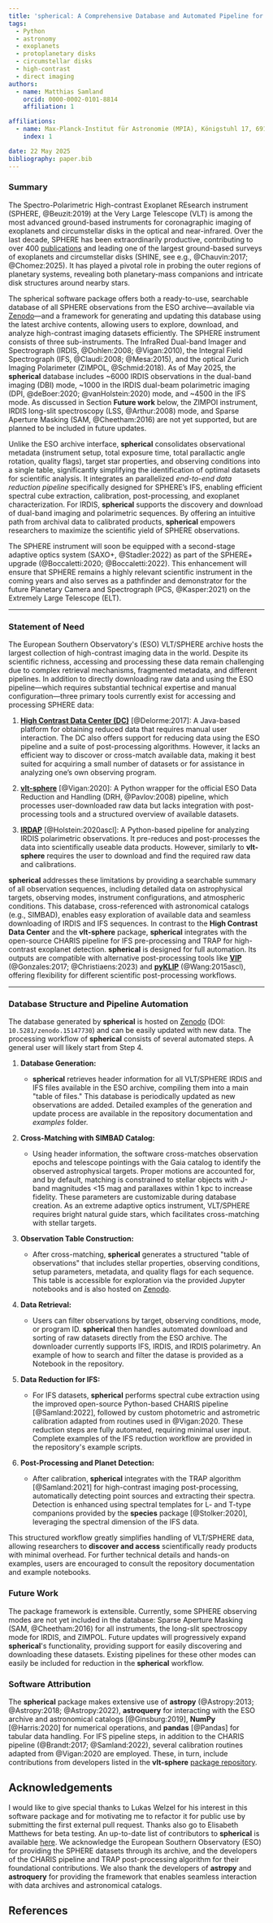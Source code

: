 ```yaml
---
title: 'spherical: A Comprehensive Database and Automated Pipeline for VLT/SPHERE High-Contrast Imaging'
tags:
  - Python
  - astronomy
  - exoplanets
  - protoplanetary disks
  - circumstellar disks
  - high-contrast
  - direct imaging
authors:
  - name: Matthias Samland
    orcid: 0000-0002-0101-8814
    affiliation: 1

affiliations:
  - name: Max-Planck-Institut für Astronomie (MPIA), Königstuhl 17, 69117 Heidelberg, Germany
    index: 1

date: 22 May 2025
bibliography: paper.bib
---
```


### Summary

The Spectro-Polarimetric High-contrast Exoplanet REsearch instrument (SPHERE, @Beuzit:2019) at the Very Large Telescope (VLT) is among the most advanced ground-based instruments for coronagraphic imaging of exoplanets and circumstellar disks in the optical and near-infrared. Over the last decade, SPHERE has been extraordinarily productive, contributing to over 400 [publications](https://telbib.eso.org/) and leading one of the largest ground-based surveys of exoplanets and circumstellar disks (SHINE, see e.g., @Chauvin:2017; @Chomez:2025). It has played a pivotal role in probing the outer regions of planetary systems, revealing both planetary-mass companions and intricate disk structures around nearby stars.

The spherical software package offers both a ready-to-use, searchable database of all SPHERE observations from the ESO archive—available via [Zenodo](https://doi.org/10.5281/zenodo.15147730)—and a framework for generating and updating this database using the latest archive contents, allowing users to explore, download, and analyze high-contrast imaging datasets efficiently.
The SPHERE instrument consists of three sub-instruments. The InfraRed Dual-band Imager and Spectrograph (IRDIS, @Dohlen:2008; @Vigan:2010), the Integral Field Spectrograph (IFS, @Claudi:2008; @Mesa:2015), and the optical Zurich Imaging Polarimeter (ZIMPOL, @Schmid:2018).
As of May 2025, the **spherical** database includes ~6000 IRDIS observations in the dual-band imaging (DBI) mode, ~1000 in the IRDIS dual-beam polarimetric imaging (DPI, @deBoer:2020; @vanHolstein:2020) mode, and ~4500 in the IFS mode. As discussed in Section **Future work** below, the ZIMPOl instrument, IRDIS long-slit spectroscopy (LSS, @Arthur:2008) mode, and Sparse Aperture Masking (SAM, @Cheetham:2016) are not yet supported, but are planned to be included in future updates.

Unlike the ESO archive interface, **spherical** consolidates observational metadata (instrument setup, total exposure time, total parallactic angle rotation, quality flags), target star properties, and observing conditions into a single table, significantly simplifying the identification of optimal datasets for scientific analysis. It integrates an parallelized *end-to-end data reduction pipeline* specifically designed for SPHERE’s IFS, enabling efficient spectral cube extraction, calibration, post-processing, and exoplanet characterization. For IRDIS, **spherical** supports the discovery and download of dual-band imaging and polarimetric sequences. By offering an intuitive path from archival data to calibrated products, **spherical** empowers researchers to maximize the scientific yield of SPHERE observations.

The SPHERE instrument will soon be equipped with a second-stage adaptive optics system (SAXO+, @Stadler:2022) as part of the SPHERE+ upgrade (@Boccaletti:2020; @Boccaletti:2022). This enhancement will ensure that SPHERE remains a highly relevant scientific instrument in the coming years and also serves as a pathfinder and demonstrator for the future Planetary Camera and Spectrograph (PCS, @Kasper:2021) on the Extremely Large Telescope (ELT).

---

### Statement of Need

The European Southern Observatory's (ESO) VLT/SPHERE archive hosts the largest collection of high-contrast imaging data in the world. Despite its scientific richness, accessing and processing these data remain challenging due to complex retrieval mechanisms, fragmented metadata, and different pipelines. In addition to directly downloading raw data and using the ESO pipeline—which requires substantial technical expertise and manual configuration—three primary tools currently exist for accessing and processing SPHERE data:
 
1. [**High Contrast Data Center (DC)**](https://hc-dc.cnrs.fr/) [@Delorme:2017]: A Java-based platform for obtaining reduced data that requires manual user interaction. The DC also offers support for reducing data using the ESO pipeline and a suite of post-processing algorithms. However, it lacks an efficient way to discover or cross-match available data, making it best suited for acquiring a small number of datasets or for assistance in analyzing one’s own observing program.

2. [**vlt-sphere**](https://github.com/avigan/SPHERE) [@Vigan:2020]: A Python wrapper for the official ESO Data Reduction and Handling (DRH, @Pavlov:2008) pipeline, which processes user-downloaded raw data but lacks integration with post-processing tools and a structured overview of available datasets.

3. [**IRDAP**](https://irdap.readthedocs.io/en/latest/) [@Holstein:2020ascl]: A Python-based pipeline for analyzing IRDIS polarimetric observations. It pre-reduces and post-processes the data into scientifically useable data products. However, similarly to **vlt-sphere** requires the user to download and find the required raw data and calibrations.

**spherical** addresses these limitations by providing a searchable summary of all observation sequences, including detailed data on astrophysical targets, observing modes, instrument configurations, and atmospheric conditions. This database, cross-referenced with astronomical catalogs (e.g., SIMBAD), enables easy exploration of available data and seamless downloading of IRDIS and IFS sequences.
In contrast to the **High Contrast Data Center** and the **vlt-sphere** package, **spherical** integrates with the open-source CHARIS pipeline for IFS pre-processing and TRAP for high-contrast exoplanet detection.
**spherical** is designed for full automation. Its outputs are compatible with alternative post-processing tools like [**VIP**](https://vip.readthedocs.io/en/latest/) (@Gonzales:2017; @Christiaens:2023) and [**pyKLIP**](https://pyklip.readthedocs.io/en/latest/) (@Wang:2015ascl), offering flexibility for different scientific post-processing workflows.

---

### Database Structure and Pipeline Automation

The database generated by **spherical** is hosted on [Zenodo](https://doi.org/10.5281/zenodo.15147730) (DOI: `10.5281/zenodo.15147730`) and can be easily updated with new data. The processing workflow of **spherical** consists of several automated steps. A general user will likely start from Step 4.

1. **Database Generation:**

   * **spherical** retrieves header information for all VLT/SPHERE IRDIS and IFS files available in the ESO archive, compiling them into a main "table of files." This database is periodically updated as new observations are added. Detailed examples of the generation and update process are available in the repository documentation and *examples* folder.

2. **Cross-Matching with SIMBAD Catalog:**

   * Using header information, the software cross-matches observation epochs and telescope pointings with the Gaia catalog to identify the observed astrophysical targets. Proper motions are accounted for, and by default, matching is constrained to stellar objects with J-band magnitudes <15 mag and parallaxes within 1 kpc to increase fidelity. These parameters are customizable during database creation. As an extreme adaptive optics instrument, VLT/SPHERE requires bright natural guide stars, which facilitates cross-matching with stellar targets.

3. **Observation Table Construction:**

   * After cross-matching, **spherical** generates a structured "table of observations" that includes stellar properties, observing conditions, setup parameters, metadata, and quality flags for each sequence. This table is accessible for exploration via the provided Jupyter notebooks and is also hosted on [Zenodo](https://doi.org/10.5281/zenodo.15147730).

4. **Data Retrieval:**

   * Users can filter observations by target, observing conditions, mode, or program ID. **spherical** then handles automated download and sorting of raw datasets directly from the ESO archive. The downloader currently supports IFS, IRDIS, and IRDIS polarimetry. An example of how to search and filter the datase is provided as a Notebook in the repository.

5. **Data Reduction for IFS:**

   * For IFS datasets, **spherical** performs spectral cube extraction using the improved open-source Python-based CHARIS pipeline [@Samland:2022], followed by custom photometric and astrometric calibration adapted from routines used in @Vigan:2020. These reduction steps are fully automated, requiring minimal user input. Complete examples of the IFS reduction workflow are provided in the repository's example scripts.

6. **Post-Processing and Planet Detection:**

   * After calibration, **spherical** integrates with the TRAP algorithm [@Samland:2021] for high-contrast imaging post-processing, automatically detecting point sources and extracting their spectra. Detection is enhanced using spectral templates for L- and T-type companions provided by the **species** package [@Stolker:2020], leveraging the spectral dimension of the IFS data.

This structured workflow greatly simplifies handling of VLT/SPHERE data, allowing researchers to **discover and access** scientifically ready products with minimal overhead. For further technical details and hands-on examples, users are encouraged to consult the repository documentation and example notebooks.

### Future Work

The package framework is extensible. Currently, some SPHERE observing modes are not yet included in the database: Sparse Aperture Masking (SAM, @Cheetham:2016) for all instruments, the long-slit spectroscopy mode for IRDIS, and ZIMPOL. Future updates will progressively expand **spherical**'s functionality, providing support for easily discovering and downloading these datasets. Existing pipelines for these other modes can easily be included for reduction in the **spherical** workflow.

### Software Attribution

The **spherical** package makes extensive use of **astropy** (@Astropy:2013; @Astropy:2018; @Astropy:2022), **astroquery** for interacting with the ESO archive and astronomical catalogs [@Ginsburg:2019], **NumPy** [@Harris:2020] for numerical operations, and **pandas** [@Pandas] for tabular data handling. For IFS pipeline steps, in addition to the CHARIS pipeline (@Brandt:2017; @Samland:2022), several calibration routines adapted from @Vigan:2020 are employed. These, in turn, include contributions from developers listed in the **vlt-sphere** [package repository](https://github.com/avigan/SPHERE).

## Acknowledgements

I would like to give special thanks to Lukas Welzel for his interest in this software package and for motivating me to refactor it for public use by submitting the first external pull request. Thanks also go to Elisabeth Matthews for beta testing. An up-to-date list of contributors to **spherical** is available [here](https://github.com/m-samland/spherical/graphs/contributors). We acknowledge the European Southern Observatory (ESO) for providing the SPHERE datasets through its archive, and the developers of the CHARIS pipeline and TRAP post-processing algorithm for their foundational contributions. We also thank the developers of **astropy** and **astroquery** for providing the framework that enables seamless interaction with data archives and astronomical catalogs.

## References

